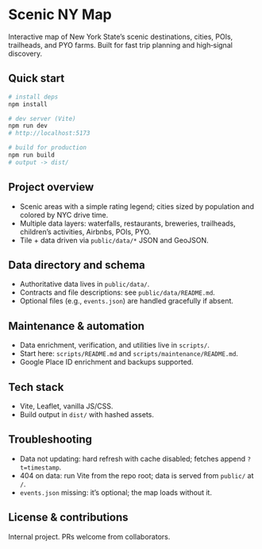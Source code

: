 # Scenic NY Map

Interactive map of New York State’s scenic destinations, cities, POIs, trailheads, and PYO farms. Built for fast trip planning and high‑signal discovery.

## Quick start

```bash
# install deps
npm install

# dev server (Vite)
npm run dev
# http://localhost:5173

# build for production
npm run build
# output -> dist/
```

## Project overview

- Scenic areas with a simple rating legend; cities sized by population and colored by NYC drive time.
- Multiple data layers: waterfalls, restaurants, breweries, trailheads, children’s activities, Airbnbs, POIs, PYO.
- Tile + data driven via `public/data/*` JSON and GeoJSON.

## Data directory and schema

- Authoritative data lives in `public/data/`.
- Contracts and file descriptions: see `public/data/README.md`.
- Optional files (e.g., `events.json`) are handled gracefully if absent.

## Maintenance & automation

- Data enrichment, verification, and utilities live in `scripts/`.
- Start here: `scripts/README.md` and `scripts/maintenance/README.md`.
- Google Place ID enrichment and backups supported.

## Tech stack

- Vite, Leaflet, vanilla JS/CSS.
- Build output in `dist/` with hashed assets.

## Troubleshooting

- Data not updating: hard refresh with cache disabled; fetches append `?t=timestamp`.
- 404 on data: run Vite from the repo root; data is served from `public/` at `/`.
- `events.json` missing: it’s optional; the map loads without it.

## License & contributions

Internal project. PRs welcome from collaborators.

